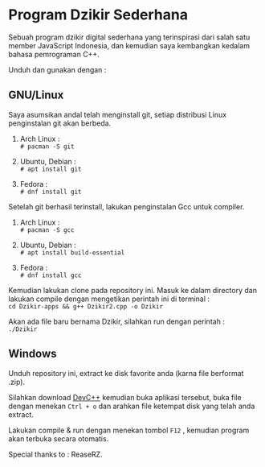 # Program Dzikir Sederhana

Sebuah program dzikir digital sederhana yang terinspirasi dari salah satu member JavaScript Indonesia, dan kemudian saya kembangkan kedalam bahasa pemrograman C++.

Unduh dan gunakan dengan :


## GNU/Linux 

Saya asumsikan andal telah menginstall git, setiap distribusi Linux penginstalan git akan berbeda. 

1. Arch Linux :\
 `# pacman -S git`
 
3. Ubuntu, Debian :\
 `# apt install git`
 
5. Fedora :\
`# dnf install git`

Setelah git berhasil terinstall, lakukan penginstalan Gcc untuk compiler.

1. Arch Linux :\
`# pacman -S gcc`

3. Ubuntu, Debian :\
`# apt install build-essential `

4. Fedora :\
`# dnf install gcc`

Kemudian lakukan clone pada repository ini. Masuk ke dalam directory dan lakukan compile dengan mengetikan perintah ini di terminal :\
`cd Dzikir-apps && g++ Dzikir2.cpp -o Dzikir`

Akan ada file baru bernama Dzikir, silahkan run dengan perintah :\
`./Dzikir`


## Windows

Unduh repository ini, extract ke disk favorite anda (karna file berformat .zip).

Silahkan download [DevC++](https://www.nesabamedia.com/download-dev-c/) kemudian buka aplikasi tersebut, buka file dengan menekan `Ctrl + o` dan arahkan file ketempat disk yang telah anda extract.

Lakukan compile & run dengan menekan tombol `F12` , kemudian program akan terbuka secara otomatis.


Special thanks to : ReaseRZ.

